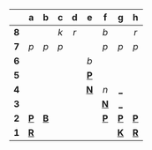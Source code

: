 |     |  a  |  b  |  c  |  d  |  e  |  f  |  g  |  h  |
|:---:|:---:|:---:|:---:|:---:|:---:|:---:|:---:|:---:|
|  **8**  |     |     |  _k_  |  _r_  |     |  _b_  |     |  _r_  |
|  **7**  |  _p_  |  _p_  |  _p_  |     |     |  _p_  |  _p_  |  _p_  |
|  **6**  |     |     |     |     |  _b_  |     |     |     |
|  **5**  |     |     |     |     |  [**P**](https://github.com/grim-kalman)  |     |     |     |
|  **4**  |     |     |     |     |  [**N**](http://localhost:8080/api/chess/select?square=e4)  |  _n_  |  [_](http://localhost:8080/api/chess/play?move=g2g4)  |     |
|  **3**  |     |     |     |     |     |  [**N**](http://localhost:8080/api/chess/select?square=f3)  |  [_](http://localhost:8080/api/chess/play?move=g2g3)  |     |
|  **2**  |  [**P**](http://localhost:8080/api/chess/select?square=a2)  |  [**B**](http://localhost:8080/api/chess/select?square=b2)  |     |     |     |  [**P**](https://github.com/grim-kalman)  |  [**P**](http://localhost:8080/api/chess/select?square=g2)  |  [**P**](http://localhost:8080/api/chess/select?square=h2)  |
|  **1**  |  [**R**](http://localhost:8080/api/chess/select?square=a1)  |     |     |     |     |     |  [**K**](http://localhost:8080/api/chess/select?square=g1)  |  [**R**](https://github.com/grim-kalman)  |
